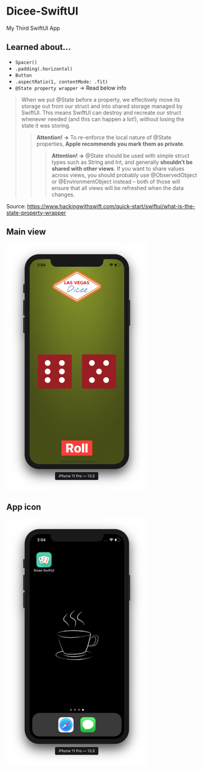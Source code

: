 # Dicee-SwiftUI
My Third SwiftUI App

## Learned about...
+ `Spacer()`
+ `.padding(.horizontal)`
+ `Button`
+ `.aspectRatio(1, contentMode: .fit)`
+ `@State property wrapper` -> Read below info
> When we put @State before a property, we effectively move its storage out from our struct and into shared storage managed by SwiftUI. This means SwiftUI can destroy and recreate our struct whenever needed (and this can happen a lot!), without losing the state it was storing.
>> __Attention! ->__ To re-enforce the local nature of @State properties, __Apple recommends you mark them as private__.
>>> __Attention! ->__ @State should be used with simple struct types such as String and Int, and generally __shouldn’t be shared with other views__. If you want to share values across views, you should probably use @ObservedObject or @EnvironmentObject instead – both of those will ensure that all views will be refreshed when the data changes.

Source: https://www.hackingwithswift.com/quick-start/swiftui/what-is-the-state-property-wrapper

## Main view
<img src="https://github.com/nurtugan/Dicee-SwiftUI/blob/master/Screen%20Shot%202020-03-24%20at%202.04.26%20AM.png" alt="" width="371" height="648">

## App icon
<img src="https://github.com/nurtugan/Dicee-SwiftUI/blob/master/Screen%20Shot%202020-03-24%20at%202.04.38%20AM.png" alt="" width="371" height="648">
